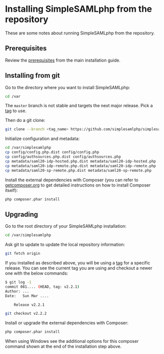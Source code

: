 Installing SimpleSAMLphp from the repository
============================================

These are some notes about running SimpleSAMLphp from the repository.

Prerequisites
-------------

Review the [prerequisites](../simplesamlphp-install) from the main installation guide.

Installing from git
-------------------

Go to the directory where you want to install SimpleSAMLphp:

```bash
cd /var
```

The `master` branch is not stable and targets the next major release.
Pick a [tag](https://github.com/simplesamlphp/simplesamlphp/tags) to use.

Then do a git clone:

```bash
git clone --branch <tag_name> https://github.com/simplesamlphp/simplesamlphp.git simplesamlphp
```

Initialize configuration and metadata:

```bash
cd /var/simplesamlphp
cp config/config.php.dist config/config.php
cp config/authsources.php.dist config/authsources.php
cp metadata/saml20-idp-hosted.php.dist metadata/saml20-idp-hosted.php
cp metadata/saml20-idp-remote.php.dist metadata/saml20-idp-remote.php
cp metadata/saml20-sp-remote.php.dist metadata/saml20-sp-remote.php
```

Install the external dependencies with Composer (you can refer to
[getcomposer.org](https://getcomposer.org/) to get detailed
instructions on how to install Composer itself):

```bash
php composer.phar install
```

Upgrading
---------

Go to the root directory of your SimpleSAMLphp installation:

```bash
cd /var/simplesamlphp
```

Ask git to update to update the local repository information:

```bash
git fetch origin
```

If you installed as described above, you will be using a
[tag](https://github.com/simplesamlphp/simplesamlphp/tags) for a
specific release. You can see the current tag you are using and
checkout a newer one with the below commands:

```bash
$ git log -1
commit 081.... (HEAD, tag: v2.2.1)
Author: ...
Date:   Sun Mar ....

    Release v2.2.1

git checkout v2.2.2
```

Install or upgrade the external dependencies with Composer:

```bash
php composer.phar install
```

When using Windows see the additional options for this composer
command shown at the end of the installation step above.
